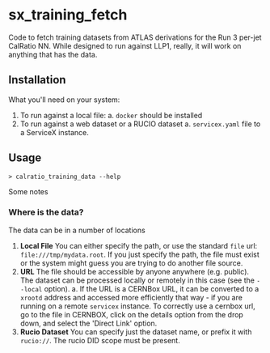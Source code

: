 # sx_training_fetch

Code to fetch training datasets from ATLAS derivations for the Run 3 per-jet CalRatio NN. While designed to run against LLP1, really, it will work on anything that has the data.

## Installation

What you'll need on your system:

1. To run against a local file:
  a. `docker` should be installed
1. To run against a web dataset or a RUCIO dataset
  a. `servicex.yaml` file to a ServiceX instance.

## Usage

```text
> calratio_training_data --help

```

Some notes

### Where is the data?

The data can be in a number of locations

1. **Local File** You can either specify the path, or use the standard `file` url: `file:///tmp/mydata.root`. If you just specify the path, the file must exist or the system might guess you are trying to do another file source.
1. **URL** The file should be accessible by anyone anywhere (e.g. public). The dataset can be processed locally or remotely in this case (see the `--local` option).
    a. If the URL is a CERNBox URL, it can be converted to a `xrootd` address and accessed more efficiently that way - if you are running on a remote `servicex` instance. To correctly use a cernbox url, go to the file in CERNBOX, click on the details option from the drop down, and select the 'Direct Link' option.
1. **Rucio Dataset** You can specify just the dataset name, or prefix it with `rucio://`. The rucio DID scope must be present.